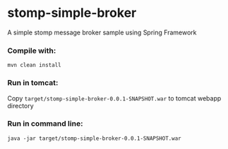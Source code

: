 # stomp-simple-broker
A simple stomp message broker sample using Spring Framework

### Compile with:
  `mvn clean install`

### Run in tomcat:
  Copy `target/stomp-simple-broker-0.0.1-SNAPSHOT.war` to tomcat webapp directory

### Run in command line:
  `java -jar target/stomp-simple-broker-0.0.1-SNAPSHOT.war`

